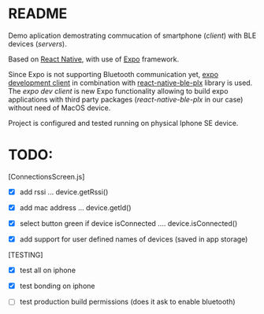 # README
Demo aplication demostrating commucation of smartphone (*client*) with BLE devices (*servers*).

Based on [React Native](https://reactnative.dev/), with use of [Expo](https://docs.expo.dev/) framework.

Since Expo is not supporting Bluetooth communication yet, [expo development client](https://docs.expo.dev/clients/introduction/) in combination with [react-native-ble-plx](https://dotintent.github.io/react-native-ble-plx/) library is used. The _expo dev client_ is new Expo functionality allowing to build expo applications with third party packages (*react-native-ble-plx* in our case) without need of MacOS device.

Project is configured and tested running on physical Iphone SE device.


# TODO:
[ConnectionsScreen.js]
- [x] add rssi ... device.getRssi()
- [x] add mac address ... device.getId()
- [x] select button green if device isConnected .... device.isConnected()
- [x] add support for user defined names of devices (saved in app storage)


[TESTING]
- [x] test all on iphone
- [x] test bonding on iphone
- [ ] test production build permissions (does it ask to enable bluetooth)


